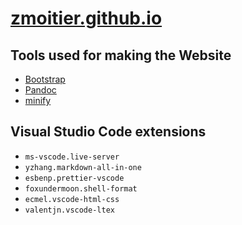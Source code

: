 # [zmoitier.github.io](https://zmoitier.github.io/)

## Tools used for making the Website

- [Bootstrap](https://getbootstrap.com/)
- [Pandoc](https://pandoc.org/)
- [minify](https://github.com/tdewolff/minify)

## Visual Studio Code extensions

- `ms-vscode.live-server`
- `yzhang.markdown-all-in-one`
- `esbenp.prettier-vscode`
- `foxundermoon.shell-format`
- `ecmel.vscode-html-css`
- `valentjn.vscode-ltex`
